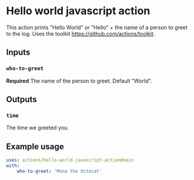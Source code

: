 # Hello world javascript action

This action prints "Hello World" or "Hello" + the name of a person to greet to the log. Uses the toolkit <https://github.com/actions/toolkit>.

## Inputs

### `who-to-greet`

**Required** The name of the person to greet. Default "World".

## Outputs

### `time`

The time we greeted you.

## Example usage

```yaml
uses: actions/hello-world-javascript-action@main
with:
    who-to-greet: 'Mona the Octocat'
```
